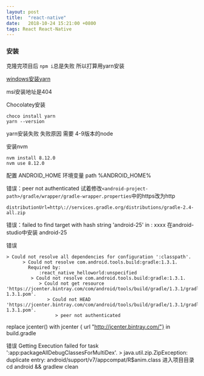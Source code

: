 ```yaml
---
layout: post
title:  "react-native"
date:   2018-10-24 15:21:00 +0800
tags: React React-Native
---
```


### 安装
克隆完项目后  ``npm i``总是失败 所以打算用yarn安装

[windows安装yarn](https://yarn.bootcss.com/docs/install/#windows-stable)

msi安装地址是404

Chocolatey安装

```
choco install yarn
yarn --version
```
yarn安装失败
失败原因 需要 4-9版本的node

安装nvm
```
nvm install 8.12.0
nvm use 8.12.0
```

配置 ANDROID_HOME 环境变量
path %ANDROID_HOME%

错误：peer not authenticated
试着修改``<android-project-path>/gradle/wrapper/gradle-wrapper.properties``中的https改为http
```
distributionUrl=http\://services.gradle.org/distributions/gradle-2.4-all.zip
```
错误：failed to find target with hash string 'android-25' in : xxxx
在android-studio中安装 android-25

错误
```
> Could not resolve all dependencies for configuration ':classpath'.
      > Could not resolve com.android.tools.build:gradle:1.3.1.
        Required by:
            :react_native_helloworld:unspecified
         > Could not resolve com.android.tools.build:gradle:1.3.1.
            > Could not get resource 'https://jcenter.bintray.com/com/android/tools/build/gradle/1.3.1/gradle-1.3.1.pom'.
               > Could not HEAD 'https://jcenter.bintray.com/com/android/tools/build/gradle/1.3.1/gradle-1.3.1.pom'.
                  > peer not authenticated
```
replace jcenter() with jcenter { url "http://jcenter.bintray.com/"} in build.gradle

错误 Getting Execution failed for task ':app:packageAllDebugClassesForMultiDex'. > java.util.zip.ZipException: duplicate entry: android/support/v7/appcompat/R$anim.class
进入项目目录 cd android && gradlew clean
